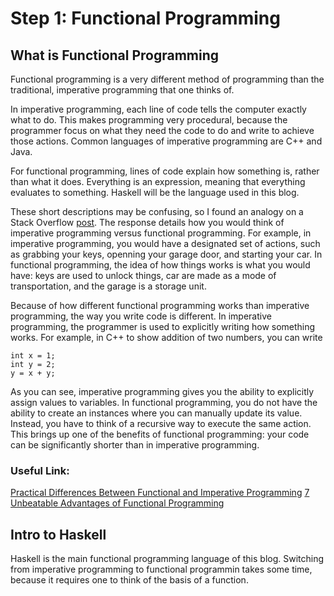 # Step 1: Functional Programming

## What is Functional Programming
Functional programming is a very different method of programming than the traditional, imperative programming that one thinks of. 

In imperative programming, each line of code tells the computer exactly what to do. This makes programming very procedural, because the programmer focus on what they need the code to do and write to achieve those actions. Common languages of imperative programming are C++ and Java. 

For functional programming, lines of code explain how something is, rather than what it does. Everything is an expression, meaning that everything evaluates to something. Haskell will be the language used in this blog. 

These short descriptions may be confusing, so I found an analogy on a Stack Overflow [post](https://stackoverflow.com/questions/17826380/what-is-difference-between-functional-and-imperative-programming-languages). The response details how you would think of imperative programming versus functional programming. For example, in imperative programming, you would have a designated set of actions, such as grabbing your keys, openning your garage door, and starting your car. In functional programming, the idea of how things works is what you would have: keys are used to unlock things, car are made as a mode of transportation, and the garage is a storage unit. 

Because of how different functional programming works than imperative programming, the way you write code is different. In imperative programming, the programmer is used to explicitly writing how something works. For example, in C++ to show addition of two numbers, you can write
```
int x = 1;
int y = 2;
y = x + y;
```
As you can see, imperative programming gives you the ability to explicitly assign values to variables. In functional programming, you do not have the ability to create an instances where you can manually update its value. Instead, you have to think of a recursive way to execute the same action. This brings up one of the benefits of functional programming: your code can be significantly shorter than in imperative programming. 
### Useful Link:
[Practical Differences Between Functional and Imperative Programming](https://sookocheff.com/post/fp/differences-between-imperative-and-functional/)
[7 Unbeatable Advantages of Functional Programming](https://medium.com/@devisha.singh/7-unbeatable-advantages-of-functional-programming-b5d1af1edbe1)

## Intro to Haskell
Haskell is the main functional programming language of this blog. Switching from imperative programming to functional programmin takes some time, because it requires one to think of the basis of a function. 
